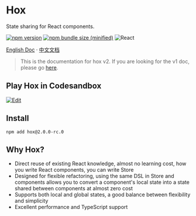 # Hox

State sharing for React components.

[![npm version](https://img.shields.io/npm/v/hox.svg?logo=npm)](https://www.npmjs.com/package/hox)
[![npm bundle size (minified)](https://img.shields.io/bundlephobia/min/hox.svg?logo=javascript)](https://www.npmjs.com/package/hox)
![React](https://img.shields.io/npm/dependency-version/hox/peer/react?logo=react)

[English Doc](https://hox.js.org) · [中文文档](https://hox.js.org/zh/)

> This is the documentation for hox v2. If you are looking for the v1 doc, please go [here](https://github.com/umijs/hox/blob/v1/README.md).

## Play Hox in Codesandbox

[![Edit](https://codesandbox.io/static/img/play-codesandbox.svg)](https://codesandbox.io/s/github/awmleer/todo-app-with-hox/tree/master/)

## Install

```shell
npm add hox@2.0.0-rc.0
```

## Why Hox?

- Direct reuse of existing React knowledge, almost no learning cost, how you write React components, you can write Store
- Designed for flexible refactoring, using the same DSL in Store and components allows you to convert a component's local state into a state shared between components at almost zero cost
- Supports both local and global states, a good balance between flexibility and simplicity
- Excellent performance and TypeScript support
